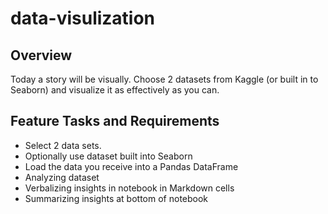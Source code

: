 # data-visulization
## Overview
Today a story will be  visually. Choose 2 datasets from Kaggle (or built in to Seaborn) and visualize it as effectively as you can.

## Feature Tasks and Requirements
* Select 2 data sets.
* Optionally use dataset built into Seaborn
* Load the data you receive into a Pandas DataFrame
* Analyzing dataset
* Verbalizing insights in notebook in Markdown cells
* Summarizing insights at bottom of notebook

